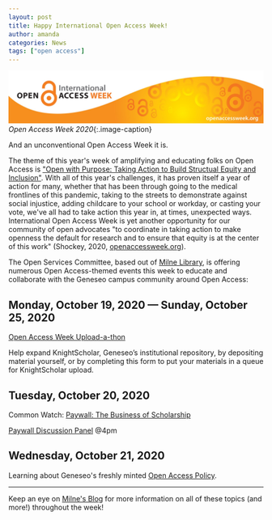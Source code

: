 ```yaml
---
layout: post
title: Happy International Open Access Week!
author: amanda
categories: News
tags: ["open access"]
---
```

![Open Access Week logo](/images/oaweek.jpg)
*Open Access Week 2020*{:.image-caption}

And an unconventional Open Access Week it is. 

<span class="drop">T</span>he theme of this year's week of amplifying and educating folks on Open Access is ["Open with Purpose: Taking Action to Build Structual Equity and Inclusion"](http://www.openaccessweek.org/profiles/blogs/2020-theme-announcement-english). With all of this year's challenges, it has proven itself a year of action for many, whether that has been through going to the medical frontlines of this pandemic, taking to the streets to demonstrate against social injustice, adding childcare to your school or workday, or casting your vote, we've all had to take action this year in, at times, unexpected ways. International Open Access Week is yet another opportunity for our community of open advocates "to coordinate in taking action to make openness the default for research and to ensure that equity is at the center of this work" (Shockey, 2020, [openaccessweek.org](openaccessweek.org/profiles/blogs/2020-theme-announcement-english)).

<!--more-->

The Open Services Committee, based out of [Milne Library](https://www.geneseo.edu/library), is offering numerous Open Access-themed events this week to educate and collaborate with 
the Geneseo campus community around Open Access:

## Monday, October 19, 2020 — Sunday, October 25, 2020

[Open Access Week Upload-a-thon](https://news.milne-library.org/open-access-week-iis-october-19-25-contribute-to-oa-and-submit-your-work-to-geneseo-knightscholar/)

Help expand KnightScholar, Geneseo’s institutional repository, by depositing material yourself, or by completing this form to put your materials in a queue for KnightScholar upload.

## Tuesday, October 20, 2020

Common Watch: [Paywall: The Business of Scholarship](https://paywallthemovie.com/)

[Paywall Discussion Panel](https://forms.gle/Zy6yBbWHRfoqmu2UA) @4pm

## Wednesday, October 21, 2020

Learning about Geneseo's freshly minted [Open Access Policy](https://www.geneseo.edu/cdl/open-access). 

---

Keep an eye on [Milne's Blog](https://news.milne-library.org/) for more information on all of these topics (and more!) throughout the week! 


